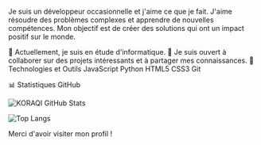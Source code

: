 Je suis un développeur occasionnelle et j'aime ce que je fait. J'aime résoudre des problèmes complexes et apprendre de nouvelles compétences. Mon objectif est de créer des solutions qui ont un impact positif sur le monde.

🌱 Actuellement, je suis en étude d'informatique.
👯 Je suis ouvert à collaborer sur des projets intéressants et à partager mes connaissances.
🔧 Technologies et Outils
JavaScript Python HTML5 CSS3 Git

📊 Statistiques GitHub


![KORAQI GitHub Stats](https://github-readme-stats.vercel.app/api?username=Abstru3&show_icons=true&theme=radical) 


![Top Langs](https://github-readme-stats.vercel.app/api/top-langs/?username=Abstru3&layout=compact&langs_count=6&theme=radical)


Merci d'avoir visiter mon profil !
